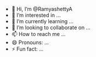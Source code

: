 - 👋 Hi, I’m @RamyashettyA
- 👀 I’m interested in ...
- 🌱 I’m currently learning ...
- 💞️ I’m looking to collaborate on ...
- 📫 How to reach me ...
- 😄 Pronouns: ...
- ⚡ Fun fact: ...

<!---
RamyashettyA/RamyashettyA is a ✨ special ✨ repository because its `README.md` (this file) appears on your GitHub profile.
You can click the Preview link to take a look at your changes.
--->
